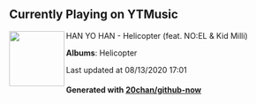 ## Currently Playing on YTMusic

[<img align="left" width="100" src="https://lh3.googleusercontent.com/SX4xqF9KjxVXYXC167mBSIVit_1AYHXaqOea756aoFeE9UMazXKxQ-qxmMV-ny1-kmb0ANVZk-Et6HLS">](https://music.youtube.com/channel/UCUSEX4zhRyAOYF1yYzf2klw)

HAN YO HAN - Helicopter (feat. NO:EL & Kid Milli)

**Albums**: Helicopter

Last updated at 08/13/2020 17:01

#### Generated with [20chan/github-now](https://github.com/20chan/github-now)


<!--
**20chan/20chan** is a ✨ _special_ ✨ repository because its `README.md` (this file) appears on your GitHub profile.

Here are some ideas to get you started:

- 🔭 I’m currently working on ...
- 🌱 I’m currently learning ...
- 👯 I’m looking to collaborate on ...
- 🤔 I’m looking for help with ...
- 💬 Ask me about ...
- 📫 How to reach me: ...
- 😄 Pronouns: ...
- ⚡ Fun fact: ...
-->

